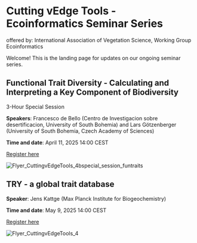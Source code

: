 # Cutting vEdge Tools - Ecoinformatics Seminar Series
offered by: International Association of Vegetation Science, Working Group Ecoinformatics

Welcome! This is the landing page for updates on our ongoing seminar series.

## Functional Trait Diversity - Calculating and Interpreting a Key Component of Biodiversity
3-Hour Special Session

**Speakers**: Francesco de Bello (Centro de Investigacion sobre desertificacion, University of South Bohemia) and Lars Götzenberger (University of South Bohemia, Czech Academy of Sciences)

**Time and date**: April 11, 2025 14:00 CEST

[Register here](https://us06web.zoom.us/meeting/register/IhFMbnVmSBC4b9WHuEARqA)

![Flyer_CuttingvEdgeTools_4bspecial_session_funtraits](https://github.com/user-attachments/assets/69e1732e-3bf8-4b9b-8662-7571c669563e)

## TRY - a global trait database

**Speaker**: Jens Kattge (Max Planck Institute for Biogeochemistry)

**Time and date**: May 9, 2025 14:00 CEST

[Register here](https://us06web.zoom.us/meeting/register/MweRCDKgQXWW9upjOj5f3A)

![Flyer_CuttingvEdgeTools_4](https://github.com/user-attachments/assets/2a076916-c5aa-4c9f-894d-04945c375fb2)
